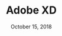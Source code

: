 ---
date: October 15, 2018
title: Adobe XD
image: /static/img/tools/adobexd.png
link: https://www.adobe.com/products/xd.html
description: Adobe XD is made for designers like you, by designers like us. It’s the fastest way to design, prototype, and share any user experience, from websites and mobile apps to voice interactions, and more. And it’s free.
---
